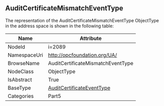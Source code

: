 <!-- objecttype -->
## AuditCertificateMismatchEventType
  
<!-- end of text -->
The representation of the AuditCertificateMismatchEventType ObjectType in the address space is shown in the following table:  

|Name|Attribute|
|---|---|
|NodeId|i=2089|
|NamespaceUri|http://opcfoundation.org/UA/|
|BrowseName|AuditCertificateMismatchEventType|
|NodeClass|ObjectType|
|IsAbstract|True|
|BaseType|[AuditCertificateEventType](../../../Part5/ObjectTypes/AuditCertificateEventType/readme.md)|
|Categories|Part5|

